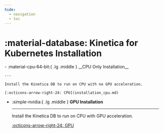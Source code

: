```yaml
---
hide:
  - navigation
  - toc
---
```

# :material-database: Kinetica for Kubernetes Installation

<div class="grid cards" markdown>
-   :material-cpu-64-bit:{ .lg .middle } __CPU Only Installation__

    ---

    Install the Kinetica DB to run on CPU with no GPU acceleration.

    [:octicons-arrow-right-24: CPU](installation_cpu.md)

-   :simple-nvidia:{ .lg .middle } __GPU Installation__

    ---

    Install the Kinetica DB to run on CPU with GPU acceleration.

    [:octicons-arrow-right-24: GPU](installation_gpu.md)
</div>